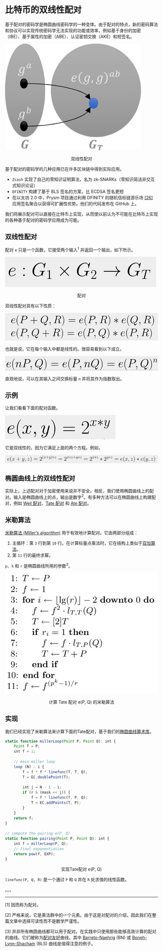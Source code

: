 
# 比特币的双线性配对

基于配对的密码学是椭圆曲线密码学的一种变体。由于配对的特点，新的密码算法和协议可以实现传统密码学无法实现的功能或效率，例如基于身份的加密（IBE）、基于属性的加密（ABE）、认证密钥交换（AKE）和短签名。

![双线性配对](./Bilinear%20Pairing.png)

<center>双线性配对</center>

基于配对的密码学的几种应用已在许多区块链中得到实际应用。

- `Zcash` 实现了自己的零知识证明算法，名为 zk-SNARKs（零知识简洁非交互式知识论证）
- `DFINITY` 构建了基于 BLS 签名的方案，比 ECDSA 签名更短
- 在以太坊 2.0 中，Prysm 项目通过利用 DFINITY 的随机信标链游乐场 [[26]](https://tools.ietf.org/id/draft-yonezawa-pairing-friendly-curves-00.html#ethereum) 应用签名聚合以获得可扩展性优势。他们的代码发布在 GitHub 上。


我们将展示配对可以直接在比特币上实现，从而使以前认为不可能在比特币上实现的各种基于配对的密码学应用成为可能。

## 双线性配对

配对 `e` 只是一个函数，它接受两个输入<sup>1</sup> 并返回一个输出，如下所示。

![配对](./pairing.png)

<center>配对</center>

双线性配对具有以下性质：

![双线性配对](./bilinear.png)

也就是说，它在每个输入中都是线性的。很容易看到以下成立。

![](./a.png)

直观地说，可以在其输入之间交换标量 `n` 并将其作为指数取出。

## 示例

让我们看看下面的配对函数。

![](./b.png)

它是双线性的，因为它满足上面的两个方程。例如，

![](./c.png)

## 椭圆曲线上的双线性配对

实际上，上述配对对于加密使用来说并不安全。相反，我们使用椭圆曲线上的配对。输入是椭圆曲线上的点，输出是数字<sup>2</sup>。有多种方法可以在椭圆曲线上构建配对，例如 [Weil 配对](https://crypto.stanford.edu/pbc/notes/ep/pairing.html)、[Tate 配对](https://crypto.stanford.edu/pbc/notes/ep/tate.html) 和 [Ate  配对](https://www.esat.kuleuven.be/cosic/publications/talk-73.pdf)。

## 米勒算法

[米勒算法 (Miller’s algorithm)](https://crypto.stanford.edu/pbc/notes/ep/miller.html) 用于有效地计算配对。它由两部分组成：


1. 主循环：第 `3` 行到第 `10` 行。在计算标量点乘法时，它在结构上类似于[双加算法](https://crypto.stanford.edu/pbc/notes/ep/miller.html)。
2. 第 `11` 行的最终求幂。


`p`、`k` 和 `r` 是椭圆曲线所用的参数<sup>3</sup>。

![米勒算法](./miller_algorithm.png)

<center>计算 Tate 配对 e(P, Q) 的米勒算法</center>

## 实现

我们已经实现了米勒算法来计算下面的Tate配对，基于我们的[椭圆曲线算术库](https://xiaohuiliu.medium.com/elliptic-curve-arithmetic-in-script-cb0ab37e4f63)。

```js
static function millerLoop(Point P, Point Q): int {
    Point T = P;
    int f = 1;

    // main miller loop
    loop (N) : i {
        f = f * f * linefunc(T, T, Q);
        T = EC.doublePoint(T);

        int j = N - 1 - i;
        if (r & (mask << j)) {
            f = f * linefunc(T, P, Q);
            T = EC.addPoints(T, P);
        }
    }
    return f;
}

// compute the pairing e(P, Q)
static function pairing(Point P, Point Q): int {
    int f = millerLoop(P, Q);
    // final exponentiation
    return pow(f, EXP);
}
```

<center>实现Tate配对 e(P, Q)</center>


`linefunc(P, Q, R)` 是一个通过 `P` 和 `Q` 并在 `R` 处求值的线性函数。

。。。

---------------

[1] 因而称为配对。

[2] 严格来说，它是乘法群中的一个元素。由于这是对配对的介绍，因此我们在整篇文章中选择可读性而不是数学严谨性。

[3] 并非所有椭圆曲线都可以用于配对。在实践中只使用那些能够高效计算的配对的曲线。它们被称为[配对友好](https://tools.ietf.org/id/draft-yonezawa-pairing-friendly-curves-00.html)曲线，其中 [Barreto-Naehrig](https://tools.ietf.org/id/draft-kasamatsu-bncurves-01.html) (BN) 或 [Boneh-Lynn-Shacham](https://hackmd.io/@benjaminion/bls12-381) (BLS) 曲线是值得注意的例子。
